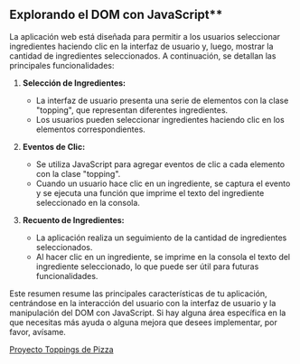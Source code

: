 ## Explorando el DOM con JavaScript**

La aplicación web está diseñada para permitir a los usuarios seleccionar ingredientes haciendo clic en la interfaz de usuario y, luego, mostrar la cantidad de ingredientes seleccionados. A continuación, se detallan las principales funcionalidades:

1. **Selección de Ingredientes:**
   - La interfaz de usuario presenta una serie de elementos con la clase "topping", que representan diferentes ingredientes.
   - Los usuarios pueden seleccionar ingredientes haciendo clic en los elementos correspondientes.

2. **Eventos de Clic:**
   - Se utiliza JavaScript para agregar eventos de clic a cada elemento con la clase "topping".
   - Cuando un usuario hace clic en un ingrediente, se captura el evento y se ejecuta una función que imprime el texto del ingrediente seleccionado en la consola.

3. **Recuento de Ingredientes:**
   - La aplicación realiza un seguimiento de la cantidad de ingredientes seleccionados.
   - Al hacer clic en un ingrediente, se imprime en la consola el texto del ingrediente seleccionado, lo que puede ser útil para futuras funcionalidades.

Este resumen resume las principales características de tu aplicación, centrándose en la interacción del usuario con la interfaz de usuario y la manipulación del DOM con JavaScript. Si hay alguna área específica en la que necesitas más ayuda o alguna mejora que desees implementar, por favor, avísame.

<a href= "https://www.youtube.com/watch?v=koiPxFFiqJ4&t=2685s">Proyecto Toppings de Pizza</a>